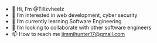 - 👋 Hi, I’m @Tillzvheelz
- 👀 I’m interested in web development, cyber security 
- 🌱 I’m currently learning Software Engineering
- 💞️ I’m looking to collaborate with other software engineers
- 📫 How to reach me jimmihunter17@gmail.com

<!---
Tillzvheelz/Tillzvheelz is a ✨ special ✨ repository because its `README.md` (this file) appears on your GitHub profile.
You can click the Preview link to take a look at your changes.
--->
